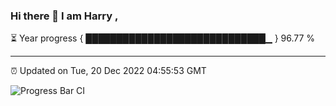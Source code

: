 ### Hi there 👋 I am Harry , 

⏳ Year progress { █████████████████████████████▁ } 96.77 %

---

⏰ Updated on Tue, 20 Dec 2022 04:55:53 GMT

![Progress Bar CI](https://github.com/duykhang68/duykhang68/workflows/Progress%20Bar%20CI/badge.svg)
